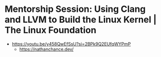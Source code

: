 # Mentorship Session: Using Clang and LLVM to Build the Linux Kernel | The Linux Foundation
- https://youtu.be/y458QwEfSsU?si=2BPk9Q2EUfqWYPmP
  - https://nathanchance.dev/
